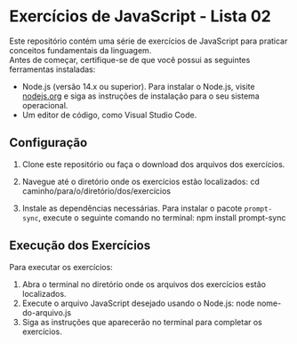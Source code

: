 # Exercícios de JavaScript - Lista 02

Este repositório contém uma série de exercícios de JavaScript para praticar conceitos fundamentais da linguagem.  
Antes de começar, certifique-se de que você possui as seguintes ferramentas instaladas:

- Node.js (versão 14.x ou superior). Para instalar o Node.js, visite [nodejs.org](https://nodejs.org/) e siga as instruções de instalação para o seu sistema operacional.
- Um editor de código, como Visual Studio Code.

## Configuração

1. Clone este repositório ou faça o download dos arquivos dos exercícios.
2. Navegue até o diretório onde os exercícios estão localizados:
   cd caminho/para/o/diretório/dos/exercícios

3. Instale as dependências necessárias. Para instalar o pacote `prompt-sync`, execute o seguinte comando no terminal:
   npm install prompt-sync

## Execução dos Exercícios

Para executar os exercícios:

1. Abra o terminal no diretório onde os arquivos dos exercícios estão localizados.
2. Execute o arquivo JavaScript desejado usando o Node.js:
   node nome-do-arquivo.js
3. Siga as instruções que aparecerão no terminal para completar os exercícios.
